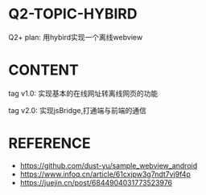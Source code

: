 # Q2-TOPIC-HYBIRD
Q2+ plan: 用hybird实现一个离线webview

# CONTENT
tag v1.0: 实现基本的在线网址转离线网页的功能

tag v2.0: 实现jsBridge,打通端与前端的通信

# REFERENCE
- https://github.com/dust-yu/sample_webview_android
- https://www.infoq.cn/article/61cxjpw3g7ndt7vj9f4p
- https://juejin.cn/post/6844904031773523976


